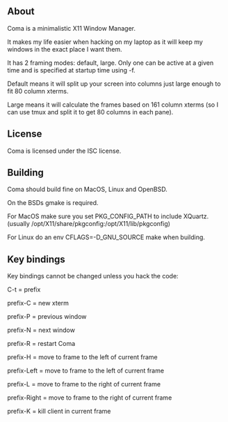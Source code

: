 About
-----

Coma is a minimalistic X11 Window Manager.

It makes my life easier when hacking on my laptop as it will keep
my windows in the exact place I want them.

It has 2 framing modes: default, large. Only one can be active at
a given time and is specified at startup time using -f.

Default means it will split up your screen into columns just large
enough to fit 80 column xterms.

Large means it will calculate the frames based on 161 column xterms
(so I can use tmux and split it to get 80 columns in each pane).

License
-------
Coma is licensed under the ISC license.

Building
--------

Coma should build fine on MacOS, Linux and OpenBSD.

On the BSDs gmake is required.

For MacOS make sure you set PKG\_CONFIG\_PATH to include XQuartz.
(usually /opt/X11/share/pkgconfig:/opt/X11/lib/pkgconfig)

For Linux do an env CFLAGS=-D\_GNU\_SOURCE make when building.

Key bindings
------------
Key bindings cannot be changed unless you hack the code:

C-t = prefix

prefix-C     = new xterm

prefix-P     = previous window

prefix-N     = next window

prefix-R     = restart Coma

prefix-H     = move to frame to the left of current frame

prefix-Left  = move to frame to the left of current frame

prefix-L     = move to frame to the right of current frame

prefix-Right = move to frame to the right of current frame

prefix-K     = kill client in current frame
